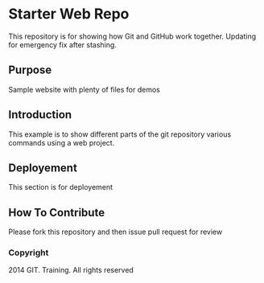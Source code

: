 # Starter Web Repo

This repository is for showing how Git and GitHub work together. Updating for emergency fix after stashing.

## Purpose

Sample website with plenty of files for demos

## Introduction

This example is to show different parts of the git repository various commands using a web project.

## Deployement

This section is for deployement

## How To Contribute
Please fork this repository and then issue pull request for review

### Copyright
2014 GIT. Training. All rights reserved